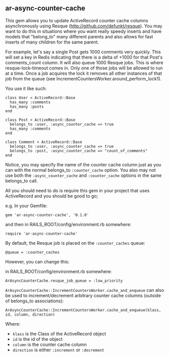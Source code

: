 ar-async-counter-cache
----------------------

This gem allows you to update ActiveRecord counter cache columns
asynchronously using Resque (http://github.com/defunkt/resque). You may want
to do this in situations where you want really speedy inserts and have models
that "belong_to" many different parents and also allows for fast inserts of
many children for the same parent.

For example, let's say a single Post gets 1000 comments very quickly. This
will set a key in Redis indicating that there is a delta of +1000 for that
Post's comments_count column. It will also queue 1000 Resque jobs. This is
where resque-lock-timeout comes in. Only one of those jobs will be allowed to
run at a time. Once a job acquires the lock it removes all other instances of
that job from the queue (see IncrementCountersWorker.around_perform_lock1).

You use it like such:

    class User < ActiveRecord::Base
      has_many :comments
      has_many :posts
    end
    
    class Post < ActiveRecord::Base
      belongs_to :user, :async_counter_cache => true
      has_many :comments
    end
    
    class Comment < ActiveRecord::Base
      belongs_to :user, :async_counter_cache => true
      belongs_to :post, :async_counter_cache => "count_of_comments"
    end

Notice, you may specify the name of the counter cache column just as you can
with the normal belongs_to `:counter_cache` option. You also may not use both
the `:async_counter_cache` and `:counter_cache` options in the same belongs_to
call.

All you should need to do is require this gem in your project that uses
ActiveRecord and you should be good to go;

e.g. In your Gemfile:

    gem 'ar-async-counter-cache', '0.1.0'

and then in RAILS_ROOT/config/environment.rb somewhere:

    require 'ar-async-counter-cache'

By default, the Resque job is placed on the `:counter_caches` queue:

    @queue = :counter_caches

However, you can change this:

in RAILS_ROOT/config/environment.rb somewhere:

    ArAsyncCounterCache.resque_job_queue = :low_priority

`ArAsyncCounterCache::IncrementCountersWorker.cache_and_enqueue` can also be
used to increment/decrement arbitrary counter cache columns (outside of
belongs_to associations):

    ArAsyncCounterCache::IncrementCountersWorker.cache_and_enqueue(klass, id, column, direction)

Where:

 * `klass` is the Class of the ActiveRecord object
 * `id` is the id of the object
 * `column` is the counter cache column
 * `direction` is either `:increment` or `:decrement`
